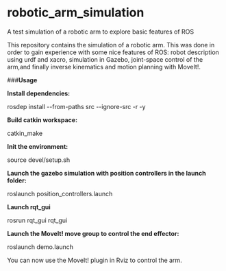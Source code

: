 # robotic_arm_simulation
A test simulation of a robotic arm to explore basic features of ROS

This repository contains the simulation of a robotic arm. This was done in order to gain experience with some nice features of ROS: robot description using urdf and xacro, simulation in Gazebo, joint-space control of the arm,and finally inverse kinematics and motion planning with MoveIt!.

###**Usage**

**Install dependencies:**

rosdep install --from-paths src --ignore-src -r -y

**Build catkin workspace:**

catkin_make

**Init the environment:**

source devel/setup.sh

**Launch the gazebo simulation with position controllers in the launch folder:**

roslaunch position_controllers.launch

**Launch rqt_gui**

rosrun rqt_gui rqt_gui

**Launch the MoveIt! move group to control the end effector:**

roslaunch demo.launch 

You can now use the MoveIt! plugin in Rviz to control the arm.
